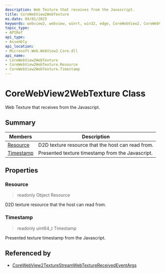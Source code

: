 ```yaml
---
description: Web Texture that receives from the Javascript.
title: CoreWebView2WebTexture
ms.date: 04/01/2025
keywords: webview2, webview, winrt, win32, edge, CoreWebView2, CoreWebView2Controller, browser control, edge html, CoreWebView2WebTexture
topic_type:
- APIRef
api_type:
- Assembly
api_location:
- Microsoft.Web.WebView2.Core.dll
api_name:
- CoreWebView2WebTexture
- CoreWebView2WebTexture.Resource
- CoreWebView2WebTexture.Timestamp
---
```


# CoreWebView2WebTexture Class



Web Texture that receives from the Javascript.

## Summary

Members|Description
--|--
[Resource](#resource) | D2D texture resource that the host can read from.
[Timestamp](#timestamp) | Presented texture timestamp from the Javascript.

## Properties

### Resource

> readonly  Object Resource

D2D texture resource that the host can read from.

### Timestamp

> readonly  uint64_t Timestamp

Presented texture timestamp from the Javascript.







## Referenced by

- [CoreWebView2TextureStreamWebTextureReceivedEventArgs](corewebview2texturestreamwebtexturereceivedeventargs.md)
